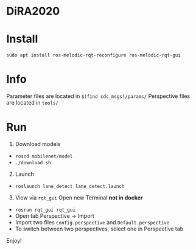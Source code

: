 # DiRA2020

# Install
`sudo apt install ros-melodic-rqt-reconfigure ros-melodic-rqt-gui`

# Info
Parameter files are located in `$(find cds_msgs)/params/`
Perspective files are located in `tools/`

# Run
1. Download models
- `roscd mobilenet/model`
- `./download.sh`

2. Launch
- `roslaunch lane_detect lane_detect.launch`

3. View via `rqt_gui`
Open new Terminal **not in docker**
- `rosrun rqt_gui rqt_gui`
- Open tab Perspective -> Import
- Import two files `config.perspective` and `Default.perspective`
- To switch between two perspectives, select one in Perspective tab

Enjoy!